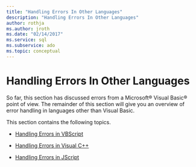 ```yaml
---
title: "Handling Errors In Other Languages"
description: "Handling Errors In Other Languages"
author: rothja
ms.author: jroth
ms.date: "02/14/2017"
ms.service: sql
ms.subservice: ado
ms.topic: conceptual
---
```

# Handling Errors In Other Languages
So far, this section has discussed errors from a Microsoft® Visual Basic® point of view. The remainder of this section will give you an overview of error handling in languages other than Visual Basic.  
  
 This section contains the following topics.  
  
-   [Handling Errors in VBScript](./handling-errors-in-vbscript.md)  
  
-   [Handling Errors in Visual C++](./handling-errors-in-visual-c.md)  
  
-   [Handling Errors in JScript](./handling-errors-in-jscript.md)